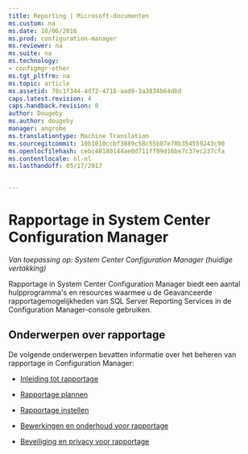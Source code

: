 ```yaml
---
title: Reporting | Microsoft-documenten
ms.custom: na
ms.date: 10/06/2016
ms.prod: configuration-manager
ms.reviewer: na
ms.suite: na
ms.technology:
- configmgr-other
ms.tgt_pltfrm: na
ms.topic: article
ms.assetid: 78c1f344-4d72-4718-aad9-3a3834b64dbd
caps.latest.revision: 4
caps.handback.revision: 0
author: Dougeby
ms.author: dougeby
manager: angrobe
ms.translationtype: Machine Translation
ms.sourcegitcommit: 10b1010ccbf3889c58c55b87e70b354559243c90
ms.openlocfilehash: cebc48180144ae0d711ff09d16be7c37ec237cfa
ms.contentlocale: nl-nl
ms.lasthandoff: 05/17/2017


---
```

# <a name="reporting-in-system-center-configuration-manager"></a>Rapportage in System Center Configuration Manager

*Van toepassing op: System Center Configuration Manager (huidige vertakking)*

Rapportage in System Center Configuration Manager biedt een aantal hulpprogramma's en resources waarmee u de Geavanceerde rapportagemogelijkheden van SQL Server Reporting Services in de Configuration Manager-console gebruiken.  

## <a name="reporting-topics"></a>Onderwerpen over rapportage  
 De volgende onderwerpen bevatten informatie over het beheren van rapportage in Configuration Manager:  

-   [Inleiding tot rapportage](introduction-to-reporting.md)  

-   [Rapportage plannen](planning-for-reporting.md)  

-   [Rapportage instellen](configuring-reporting.md)  

-   [Bewerkingen en onderhoud voor rapportage](operations-and-maintenance-for-reporting.md)  

-   [Beveiliging en privacy voor rapportage](security-and-privacy-for-reporting.md)  

